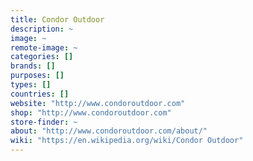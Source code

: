 ```yaml
---
title: Condor Outdoor
description: ~
image: ~
remote-image: ~
categories: []
brands: []
purposes: []
types: []
countries: []
website: "http://www.condoroutdoor.com"
shop: "http://www.condoroutdoor.com"
store-finder: ~
about: "http://www.condoroutdoor.com/about/"
wiki: "https://en.wikipedia.org/wiki/Condor Outdoor"
---
```

